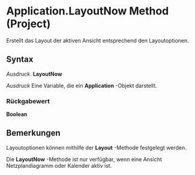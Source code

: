 
# Application.LayoutNow Method (Project)

Erstellt das Layout der aktiven Ansicht entsprechend den Layoutoptionen.


## Syntax

 _Ausdruck_. **LayoutNow**

 _Ausdruck_ Eine Variable, die ein **Application** -Objekt darstellt.


### Rückgabewert

 **Boolean**


## Bemerkungen

Layoutoptionen können mithilfe der  **Layout** -Methode festgelegt werden.

Die  **LayoutNow** -Methode ist nur verfügbar, wenn eine Ansicht Netzplandiagramm oder Kalender aktiv ist.


